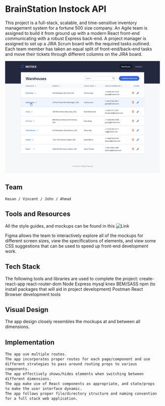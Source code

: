 # BrainStation Instock API

This project is a full-stack, scalable, and time-sensitive inventory management system for a fortune 500 size company. An Agile team is assigned to build it from ground up with a modern React front-end communicating with a robust Express back-end. A project manager is assigned to set up a JIRA Scrum board with the required tasks outlined. Each team member has taken an equal split of front-end/back-end tasks and move their tickets through different columns on the JIRA board.

![Mockup](https://raw.githubusercontent.com/afaisalsahar/instock-Jerry/develop/instock-mockup.jpg)

## Team
    Hasan / Vincent / John / Ahmad

## Tools and Resources

All the style guides, and mockups can be found in this ![Link](https://www.figma.com/file/qLdwhUjqq5bKxoNYZ6v5Ze/U---InStock-Mockups?node-id=1196%3A0&t=02POE0FXwSdY8j1M-1)

Figma allows the team to interactively explore all of the mockups for different screen sizes, view the specifications of elements, and view some CSS suggestions that can be used to speed up front-end development work.

## Tech Stack

The following tools and libraries are used to complete the project:
    create-react-app
    react-router-dom
    Node
    Express
    mysql
    knex
    BEM/SASS
    npm (to install packages that will aid in project development)
    Postman
    React
    Browser development tools

## Visual Design

The app design closely resembles the mockups at and between all dimensions.

## Implementation

    The app use multiple routes.
    The app incorporates proper routes for each page/component and use different strategies to pass around routing props to various components.
    The app effectively shows/hides elements when switching between different dimensions.
    The app make use of React components as appropriate, and state/props to make the user interface dynamic.
    The app follows proper file/directory structure and naming convention for a full stack web application.
